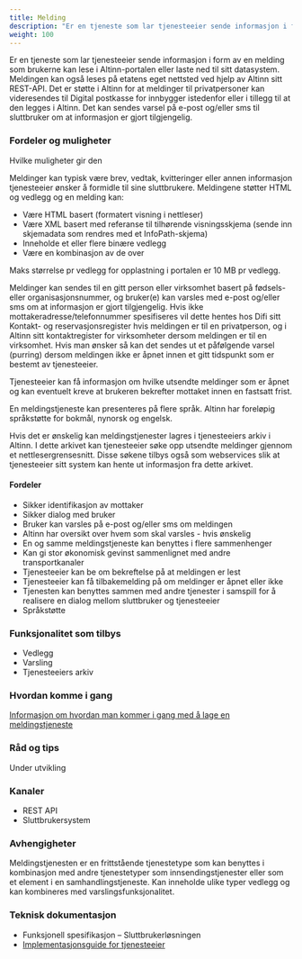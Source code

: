 ```yaml
---
title: Melding
description: "Er en tjeneste som lar tjenesteeier sende informasjon i form av en melding som brukerne kan lese i Altinn-portalen eller laste ned til sitt datasystem."
weight: 100
---
```


Er en tjeneste som lar tjenesteeier sende informasjon i form av en melding som brukerne kan lese i Altinn-portalen eller laste ned til sitt datasystem.
Meldingen kan også leses på etatens eget nettsted ved hjelp av Altinn sitt REST-API.
Det er støtte i Altinn for at meldinger til privatpersoner kan videresendes til Digital postkasse for innbygger istedenfor eller i tillegg til at den legges i Altinn.
Det kan sendes varsel på e-post og/eller sms til sluttbruker om at informasjon er gjort tilgjengelig.

### Fordeler og muligheter
Hvilke muligheter gir den

Meldinger kan typisk være brev, vedtak, kvitteringer eller annen informasjon tjenesteeier ønsker å formidle til sine sluttbrukere.
Meldingene støtter HTML og vedlegg og en melding kan:

 - Være HTML basert (formatert visning i nettleser)
 - Være XML basert med referanse til tilhørende visningsskjema (sende inn skjemadata som rendres med et InfoPath-skjema)
 - Inneholde et eller flere binære vedlegg
 - Være en kombinasjon av de over

Maks størrelse pr vedlegg for opplastning i portalen er 10 MB pr vedlegg.

Meldinger kan sendes til en gitt person eller virksomhet basert på fødsels- eller organisasjonsnummer,
og bruker(e) kan varsles med e-post og/eller sms om at informasjon er gjort tilgjengelig.
Hvis ikke mottakeradresse/telefonnummer spesifiseres vil dette hentes hos Difi sitt Kontakt- og reservasjonsregister hvis meldingen er til en privatperson,
og i Altinn sitt kontaktregister for virksomheter dersom meldingen er til en virksomhet.
Hvis man ønsker så kan det sendes ut et påfølgende varsel (purring) dersom meldingen ikke er åpnet innen et gitt tidspunkt som er bestemt av tjenesteeier.

Tjenesteeier kan få informasjon om hvilke utsendte meldinger som er åpnet og kan eventuelt kreve at brukeren bekrefter mottaket innen en fastsatt frist. 

En meldingstjeneste kan presenteres på flere språk. Altinn har foreløpig språkstøtte for bokmål, nynorsk og engelsk. 

Hvis det er ønskelig kan meldingstjenester lagres i tjenesteeiers arkiv i Altinn.
I dette arkivet kan tjenesteeier søke opp utsendte meldinger gjennom et nettlesergrensesnitt.
Disse søkene tilbys også som webservices slik at tjenesteeier sitt system kan hente ut informasjon fra dette arkivet.

#### Fordeler
 - Sikker identifikasjon av mottaker
 - Sikker dialog med bruker
 - Bruker kan varsles på e-post og/eller sms om meldingen
 - Altinn har oversikt over hvem som skal varsles - hvis ønskelig
 - En og samme meldingstjeneste kan benyttes i flere sammenhenger
 - Kan gi stor økonomisk gevinst sammenlignet med andre transportkanaler
 - Tjenesteeier kan be om bekreftelse på at meldingen er lest
 - Tjenesteeier kan få tilbakemelding på om meldinger er åpnet eller ikke
 - Tjenesten kan benyttes sammen med andre tjenester i samspill for å realisere en dialog mellom sluttbruker og tjenesteeier
 - Språkstøtte


### Funksjonalitet som tilbys
 - Vedlegg
 - Varsling
 - Tjenesteeiers arkiv

### Hvordan komme i gang
[Informasjon om hvordan man kommer i gang med å lage en meldingstjeneste](https://altinnett.brreg.no/no/Tjenesteutvikling/Hvordan-utvikle-tjenester/Meldingstjeneste/)

### Råd og tips
Under utvikling

### Kanaler
 - REST API
 - Sluttbrukersystem

### Avhengigheter
Meldingstjenesten er en frittstående tjenestetype som kan benyttes i kombinasjon med andre tjenestetyper som innsendingstjenester eller som et element i en samhandlingstjeneste.
Kan inneholde ulike typer vedlegg og kan kombineres med varslingsfunksjonalitet. 

### Teknisk dokumentasjon
 - Funksjonell spesifikasjon – Sluttbrukerløsningen
 - [Implementasjonsguide for tjenesteeier](/docs/guides/tjenesteeier/)